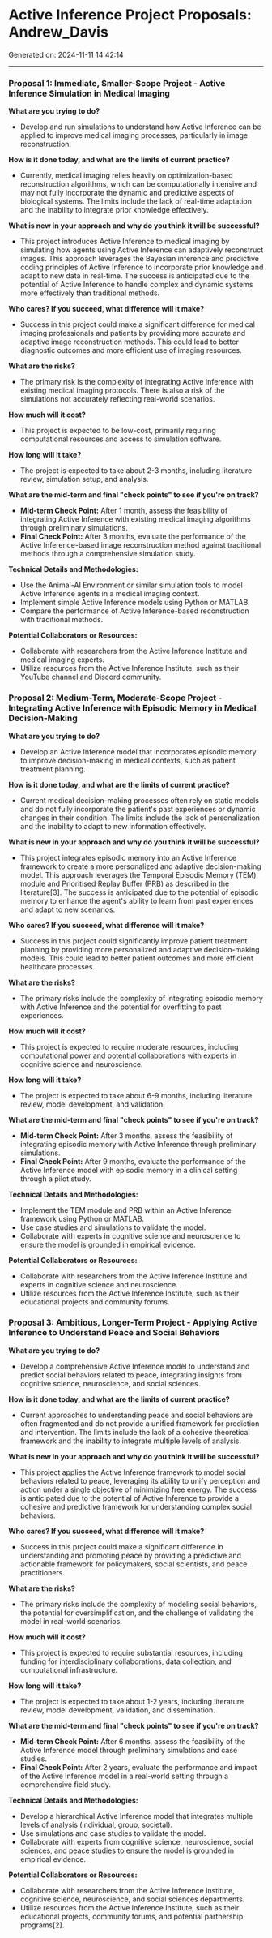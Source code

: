 # Active Inference Project Proposals: Andrew_Davis

Generated on: 2024-11-11 14:42:14

---

### Proposal 1: Immediate, Smaller-Scope Project - Active Inference Simulation in Medical Imaging

**What are you trying to do?**
- Develop and run simulations to understand how Active Inference can be applied to improve medical imaging processes, particularly in image reconstruction.

**How is it done today, and what are the limits of current practice?**
- Currently, medical imaging relies heavily on optimization-based reconstruction algorithms, which can be computationally intensive and may not fully incorporate the dynamic and predictive aspects of biological systems. The limits include the lack of real-time adaptation and the inability to integrate prior knowledge effectively.

**What is new in your approach and why do you think it will be successful?**
- This project introduces Active Inference to medical imaging by simulating how agents using Active Inference can adaptively reconstruct images. This approach leverages the Bayesian inference and predictive coding principles of Active Inference to incorporate prior knowledge and adapt to new data in real-time. The success is anticipated due to the potential of Active Inference to handle complex and dynamic systems more effectively than traditional methods.

**Who cares? If you succeed, what difference will it make?**
- Success in this project could make a significant difference for medical imaging professionals and patients by providing more accurate and adaptive image reconstruction methods. This could lead to better diagnostic outcomes and more efficient use of imaging resources.

**What are the risks?**
- The primary risk is the complexity of integrating Active Inference with existing medical imaging protocols. There is also a risk of the simulations not accurately reflecting real-world scenarios.

**How much will it cost?**
- This project is expected to be low-cost, primarily requiring computational resources and access to simulation software.

**How long will it take?**
- The project is expected to take about 2-3 months, including literature review, simulation setup, and analysis.

**What are the mid-term and final "check points" to see if you're on track?**
- **Mid-term Check Point:** After 1 month, assess the feasibility of integrating Active Inference with existing medical imaging algorithms through preliminary simulations.
- **Final Check Point:** After 3 months, evaluate the performance of the Active Inference-based image reconstruction method against traditional methods through a comprehensive simulation study.

**Technical Details and Methodologies:**
- Use the Animal-AI Environment or similar simulation tools to model Active Inference agents in a medical imaging context.
- Implement simple Active Inference models using Python or MATLAB.
- Compare the performance of Active Inference-based reconstruction with traditional methods.

**Potential Collaborators or Resources:**
- Collaborate with researchers from the Active Inference Institute and medical imaging experts.
- Utilize resources from the Active Inference Institute, such as their YouTube channel and Discord community.

### Proposal 2: Medium-Term, Moderate-Scope Project - Integrating Active Inference with Episodic Memory in Medical Decision-Making

**What are you trying to do?**
- Develop an Active Inference model that incorporates episodic memory to improve decision-making in medical contexts, such as patient treatment planning.

**How is it done today, and what are the limits of current practice?**
- Current medical decision-making processes often rely on static models and do not fully incorporate the patient's past experiences or dynamic changes in their condition. The limits include the lack of personalization and the inability to adapt to new information effectively.

**What is new in your approach and why do you think it will be successful?**
- This project integrates episodic memory into an Active Inference framework to create a more personalized and adaptive decision-making model. This approach leverages the Temporal Episodic Memory (TEM) module and Prioritised Replay Buffer (PRB) as described in the literature[3]. The success is anticipated due to the potential of episodic memory to enhance the agent's ability to learn from past experiences and adapt to new scenarios.

**Who cares? If you succeed, what difference will it make?**
- Success in this project could significantly improve patient treatment planning by providing more personalized and adaptive decision-making models. This could lead to better patient outcomes and more efficient healthcare processes.

**What are the risks?**
- The primary risks include the complexity of integrating episodic memory with Active Inference and the potential for overfitting to past experiences.

**How much will it cost?**
- This project is expected to require moderate resources, including computational power and potential collaborations with experts in cognitive science and neuroscience.

**How long will it take?**
- The project is expected to take about 6-9 months, including literature review, model development, and validation.

**What are the mid-term and final "check points" to see if you're on track?**
- **Mid-term Check Point:** After 3 months, assess the feasibility of integrating episodic memory with Active Inference through preliminary simulations.
- **Final Check Point:** After 9 months, evaluate the performance of the Active Inference model with episodic memory in a clinical setting through a pilot study.

**Technical Details and Methodologies:**
- Implement the TEM module and PRB within an Active Inference framework using Python or MATLAB.
- Use case studies and simulations to validate the model.
- Collaborate with experts in cognitive science and neuroscience to ensure the model is grounded in empirical evidence.

**Potential Collaborators or Resources:**
- Collaborate with researchers from the Active Inference Institute and experts in cognitive science and neuroscience.
- Utilize resources from the Active Inference Institute, such as their educational projects and community forums.

### Proposal 3: Ambitious, Longer-Term Project - Applying Active Inference to Understand Peace and Social Behaviors

**What are you trying to do?**
- Develop a comprehensive Active Inference model to understand and predict social behaviors related to peace, integrating insights from cognitive science, neuroscience, and social sciences.

**How is it done today, and what are the limits of current practice?**
- Current approaches to understanding peace and social behaviors are often fragmented and do not provide a unified framework for prediction and intervention. The limits include the lack of a cohesive theoretical framework and the inability to integrate multiple levels of analysis.

**What is new in your approach and why do you think it will be successful?**
- This project applies the Active Inference framework to model social behaviors related to peace, leveraging its ability to unify perception and action under a single objective of minimizing free energy. The success is anticipated due to the potential of Active Inference to provide a cohesive and predictive framework for understanding complex social behaviors.

**Who cares? If you succeed, what difference will it make?**
- Success in this project could make a significant difference in understanding and promoting peace by providing a predictive and actionable framework for policymakers, social scientists, and peace practitioners.

**What are the risks?**
- The primary risks include the complexity of modeling social behaviors, the potential for oversimplification, and the challenge of validating the model in real-world scenarios.

**How much will it cost?**
- This project is expected to require substantial resources, including funding for interdisciplinary collaborations, data collection, and computational infrastructure.

**How long will it take?**
- The project is expected to take about 1-2 years, including literature review, model development, validation, and dissemination.

**What are the mid-term and final "check points" to see if you're on track?**
- **Mid-term Check Point:** After 6 months, assess the feasibility of the Active Inference model through preliminary simulations and case studies.
- **Final Check Point:** After 2 years, evaluate the performance and impact of the Active Inference model in a real-world setting through a comprehensive field study.

**Technical Details and Methodologies:**
- Develop a hierarchical Active Inference model that integrates multiple levels of analysis (individual, group, societal).
- Use simulations and case studies to validate the model.
- Collaborate with experts from cognitive science, neuroscience, social sciences, and peace studies to ensure the model is grounded in empirical evidence.

**Potential Collaborators or Resources:**
- Collaborate with researchers from the Active Inference Institute, cognitive science, neuroscience, and social sciences departments.
- Utilize resources from the Active Inference Institute, such as their educational projects, community forums, and potential partnership programs[2].